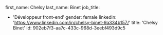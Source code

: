 first_name: Chelsy
last_name: Binet
job_title:
  - 'Développeur front-end'
gender: female
linkedin: 'https://www.linkedin.com/in/chelsy-binet-9a334b157/'
title: 'Chelsy Binet'
id: 902eb7f3-aa7c-433c-968d-3eebf493d9c5
